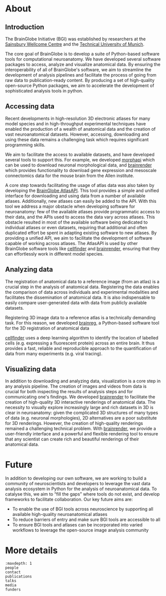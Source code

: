 # About

## Introduction
The BrainGlobe Initiative (BGI) was established by researchers at the
[Sainsbury Wellcome Centre](https://www.sainsburywellcome.org/web/) and the 
[Technical University of Munich](https://www.tum.de/en/). 

The core goal of BrainGlobe is to develop a suite of Python-based software tools for computational neuroanatomy. 
We have developed several software packages to access, analyze and visualize anatomical data. By ensuring the 
interoperability of all of BrainGlobe's software, we aim to streamline the development of analysis pipelines and facilitate the process of going from raw data to publication-ready content. By producing a set of high-quality 
open-source Python packages, we aim to accelerate the development of sophisticated analysis tools in python.

## Accessing data

Recent developments in high-resolution 3D electronic atlases for many model species and in high-throughput experimental 
techniques have enabled the production of a wealth of anatomical data and the creation of vast neuroanatomical datasets. 
However, accessing, downloading and using these data remains a challenging task which requires significant 
programming skills.

We aim to facilitate the access to available datasets, and have developed several tools to support this. For example, we developed 
[morphapi](/documentation/morphapi/index) which can be used to download neuronal morphological data, and
[brainrender](/documentation/brainrender/index) which provides functionality to 
download gene expression and mesoscale connectomics data for the mouse brain from the Allen institute.

A core step towards facilitating the usage of atlas data was also taken by developing the 
[BrainGlobe AtlasAPI](/documentation/bg-atlasapi/index). This tool provides a 
simple and unified interface for downloading and using data from a number of available atlases. Additionally, new atlases 
can easily be added to the API. With this tool we address a major obstacle when developing software for neuroanatomy:
few of the available atlases provide programmatic access to their data, and the APIs used to access the data vary 
across atlases. This obstacle resulted in most of the available software being dedicated to individual atlases or 
even datasets, requiring that additional and often duplicated effort be spent in adapting existing software to new 
atlases. By providing a unified API, we aim to facilitate the development of software capable of working 
across atlases. The AtlasAPI is used by other BrainGlobe software tools like [cellfinder](/documentation/cellfinder/index) 
and [brainrender](/documentation/brainrender/index), ensuring that they can effortlessly work in different model species.

## Analyzing data

The registration of anatomical data to a reference image (from an atlas) is a crucial step in the analysis of anatomical
data. Registering the data enables the comparison of data across individuals and experimental modalities and facilitates
the dissemination of anatomical data. It is also indispensable to easily compare user-generated data with data from 
publicly available datasets.

Registering 3D image data to a reference atlas is a technically demanding task. For this reason, we developed
[brainreg](/documentation/brainreg/index), a Python-based software tool for the 3D registration of anatomical data

[cellfinder](/documentation/cellfinder/index) uses a deep learning algorithm to identify the location of 
labelled cells (e.g. expressing a fluorescent protein) across an entire brain. It thus provides a fast, reliable 
and reproducible approach to the quantification of data from many experiments (e.g. viral tracing). 


## Visualizing data

In addition to downloading and analyzing data, visualization is a core step in any analysis pipeline. The creation 
of images and videos from data is crucial for both inspecting the results of analysis steps and for communicating one's 
findings. We developed [brainrender](/documentation/brainrender/index) to facilitate the creation of high-quality 3D interactive renderings of 
anatomical data. The necessity to visually explore increasingly large and rich datasets in 3D is clear in neuroanatomy: given the complicated 3D structures of many types of data (e.g. neuronal morphologies), 
2D alternatives are a poor substitute for 3D renderings. However, the creation of high-quality renderings remained a 
challenging technical problem. With [brainrender](/documentation/brainrender/index), we provide a user-friendly interface and a 
powerful and flexible rendering tool 
to ensure that any scientist can create rich and beautiful renderings of their anatomical data.


# Future
In addition to developing our own software, we are working to build a community of neuroscientists and
developers to leverage the vast data analysis ecosystem in Python for the analysis of neuroanatomical data.
To catalyse this, we aim to “fill the gaps” where tools do not exist, and
develop frameworks to facilitate collaboration. Our key future aims are:
* To enable the use of BGI tools across neuroscience by supporting all available high-quality neuroanatomical
  atlases
* To reduce barriers of entry and make sure BGI tools are accessible to all
* To ensure BGI tools and atlases can be incorporated into varied workflows to leverage the open-source
  image analysis community

# More details

```{toctree}
:maxdepth: 1
people
contact
publications
talks
media
funders
```


